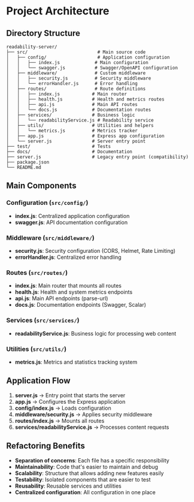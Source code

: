 # Project Architecture

## Directory Structure

```
readability-server/
├── src/                          # Main source code
│   ├── config/                   # Application configuration
│   │   ├── index.js             # Main configuration
│   │   └── swagger.js           # Swagger/OpenAPI configuration
│   ├── middleware/              # Custom middleware
│   │   ├── security.js          # Security middleware
│   │   └── errorHandler.js      # Error handling
│   ├── routes/                  # Route definitions
│   │   ├── index.js            # Main router
│   │   ├── health.js           # Health and metrics routes
│   │   ├── api.js              # Main API routes
│   │   └── docs.js             # Documentation routes
│   ├── services/               # Business logic
│   │   └── readabilityService.js # Readability service
│   ├── utils/                  # Utilities and helpers
│   │   └── metrics.js          # Metrics tracker
│   ├── app.js                  # Express app configuration
│   └── server.js               # Server entry point
├── test/                       # Tests
├── docs/                       # Documentation
├── server.js                   # Legacy entry point (compatibility)
├── package.json
└── README.md
```

## Main Components

### Configuration (`src/config/`)
- **index.js**: Centralized application configuration
- **swagger.js**: API documentation configuration

### Middleware (`src/middleware/`)
- **security.js**: Security configuration (CORS, Helmet, Rate Limiting)
- **errorHandler.js**: Centralized error handling

### Routes (`src/routes/`)
- **index.js**: Main router that mounts all routes
- **health.js**: Health and system metrics endpoints
- **api.js**: Main API endpoints (parse-url)
- **docs.js**: Documentation endpoints (Swagger, Scalar)

### Services (`src/services/`)
- **readabilityService.js**: Business logic for processing web content

### Utilities (`src/utils/`)
- **metrics.js**: Metrics and statistics tracking system

## Application Flow

1. **server.js** → Entry point that starts the server
2. **app.js** → Configures the Express application
3. **config/index.js** → Loads configuration
4. **middleware/security.js** → Applies security middleware
5. **routes/index.js** → Mounts all routes
6. **services/readabilityService.js** → Processes content requests

## Refactoring Benefits

- **Separation of concerns**: Each file has a specific responsibility
- **Maintainability**: Code that's easier to maintain and debug
- **Scalability**: Structure that allows adding new features easily
- **Testability**: Isolated components that are easier to test
- **Reusability**: Reusable services and utilities
- **Centralized configuration**: All configuration in one place
